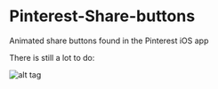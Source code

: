 Pinterest-Share-buttons
=======================

Animated share buttons found in the Pinterest iOS app

There is still a lot to do:

![alt tag](http://d.pr/E3rt)

